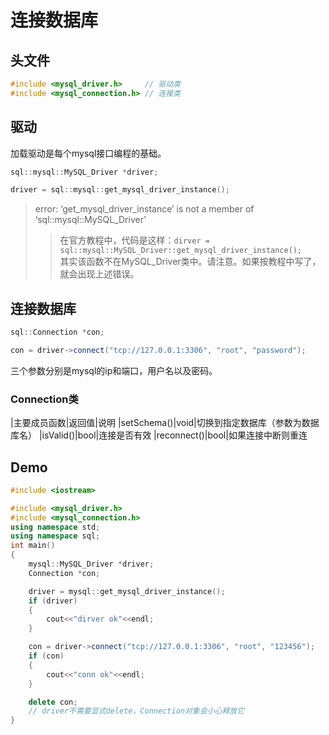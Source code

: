 连接数据库
===========
## 头文件
```cpp
#include <mysql_driver.h>     // 驱动类
#include <mysql_connection.h> // 连接类
```
## 驱动
加载驱动是每个mysql接口编程的基础。
```cpp
sql::mysql::MySQL_Driver *driver;

driver = sql::mysql::get_mysql_driver_instance();
```
> error: ‘get_mysql_driver_instance’ is not a member of ‘sql::mysql::MySQL_Driver’  
>>在官方教程中，代码是这样：`dirver = sql::mysql::MySQL_Driver::get_mysql_driver_instance();`  
其实该函数不在MySQL_Driver类中。请注意。如果按教程中写了，就会出现上述错误。

## 连接数据库
```cpp
sql::Connection *con;

con = driver->connect("tcp://127.0.0.1:3306", "root", "password");
```
三个参数分别是mysql的ip和端口，用户名以及密码。
### Connection类
|主要成员函数|返回值|说明
|setSchema()|void|切换到指定数据库（参数为数据库名）
|isValid()|bool|连接是否有效
|reconnect()|bool|如果连接中断则重连

## Demo
```cpp
#include <iostream>

#include <mysql_driver.h>
#include <mysql_connection.h>
using namespace std;
using namespace sql;
int main()
{
    mysql::MySQL_Driver *driver;
    Connection *con;

    driver = mysql::get_mysql_driver_instance();
    if (driver)
    {
        cout<<"dirver ok"<<endl;
    }

    con = driver->connect("tcp://127.0.0.1:3306", "root", "123456");
    if (con)
    {
        cout<<"conn ok"<<endl;
    }

    delete con;
	// driver不需要显式delete，Connection对象会小心释放它
}
```
